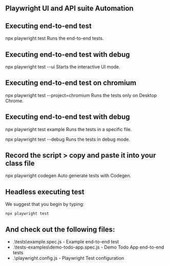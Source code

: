 ## Playwright UI and API suite Automation

## Executing end-to-end test
  npx playwright test
    Runs the end-to-end tests.

## Executing end-to-end test with debug
  npx playwright test --ui
    Starts the interactive UI mode.

## Executing end-to-end test on chromium
  npx playwright test --project=chromium
    Runs the tests only on Desktop Chrome.

## Executing end-to-end test with debug
  npx playwright test example
    Runs the tests in a specific file.

  npx playwright test --debug
    Runs the tests in debug mode.

## Record the script > copy and paste it into your class file
  npx playwright codegen
    Auto generate tests with Codegen.

## Headless executing test
We suggest that you begin by typing:

    npx playwright test

## And check out the following files:
  - .\tests\example.spec.js - Example end-to-end test
  - .\tests-examples\demo-todo-app.spec.js - Demo Todo App end-to-end tests
  - .\playwright.config.js - Playwright Test configuration